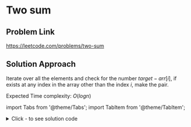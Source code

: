 # Two sum

## Problem Link
https://leetcode.com/problems/two-sum

## Solution Approach

Iterate over all the elements and check for the number $target - arr[i]$, if exists at any index in the array other than the index $i$, make the pair.

Expected Time complexity: $O(logn)$

import Tabs from '@theme/Tabs';
import TabItem from '@theme/TabItem';

<details><summary>Click - to see solution code</summary>
<Tabs>
<TabItem value="cpp" label="C++">

```cpp
class Solution {
public:
    vector<int> twoSum(vector<int>& nums, int target) {
        int n = nums.size();
        unordered_map<int, vector<int>> mp;
        vector<int> ans(2);
        for(int i = 0; i < n; i++){
            mp[nums[i]].push_back(i);
        }
        for(int i = 0; i < n; i++){
            for(int j = 0; j < mp[target - nums[i]].size(); j++){
                if(mp[target - nums[i]][j] != i){
                    ans = {i, mp[target - nums[i]][j]};
                    return ans;
                }
            }
        }
        return ans;
    }
};
```
</TabItem>
</Tabs>
</details>